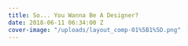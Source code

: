 ```yaml
---
title: So... You Wanna Be A Designer?
date: 2018-06-11 06:34:00 Z
cover-image: "/uploads/layout_comp-01%5B1%5D.png"
---
```



